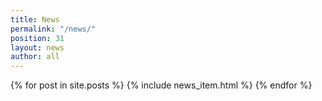 ```yaml
---
title: News
permalink: "/news/"
position: 31
layout: news
author: all
---
```


{% for post in site.posts %}
  {% include news_item.html %}
{% endfor %}
